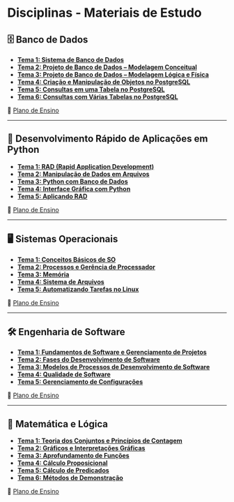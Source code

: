 # Disciplinas - Materiais de Estudo

## 🗄️ Banco de Dados

- **[Tema 1: Sistema de Banco de Dados](https://stecine.azureedge.net/repositorio/04008/index.html)**
- **[Tema 2: Projeto de Banco de Dados – Modelagem Conceitual](https://stecine.azureedge.net/repositorio/04009/index.html)**
- **[Tema 3: Projeto de Banco de Dados – Modelagem Lógica e Física](https://stecine.azureedge.net/repositorio/04010/index.html)**
- **[Tema 4: Criação e Manipulação de Objetos no PostgreSQL](https://stecine.azureedge.net/repositorio/04011/index.html)**
- **[Tema 5: Consultas em uma Tabela no PostgreSQL](https://stecine.azureedge.net/repositorio/04013/index.html)**
- **[Tema 6: Consultas com Várias Tabelas no PostgreSQL](https://stecine.azureedge.net/repositorio/04012/index.html)**

📄 [Plano de Ensino](https://estudante.estacio.br/aura-repo/disciplinas/DGT0282/DGT0282_Plano_de_ensino.pdf)

---

## 🐍 Desenvolvimento Rápido de Aplicações em Python

- **[Tema 1: RAD (Rapid Application Development)](https://stecine.azureedge.net/repositorio/rad/index.html)**
- **[Tema 2: Manipulação de Dados em Arquivos](https://stecine.azureedge.net/repositorio/00212ti/00791/index.html)**
- **[Tema 3: Python com Banco de Dados](https://stecine.azureedge.net/repositorio/python_com_banco_de_dados/index.html)**
- **[Tema 4: Interface Gráfica com Python](https://stecine.azureedge.net/repositorio/00212ti/00748/index.html)**
- **[Tema 5: Aplicando RAD](https://stecine.azureedge.net/repositorio/aplicando_rad/index.html)**

📄 [Plano de Ensino](https://estudante.estacio.br/aura-repo/disciplinas/DGT0235/DGT0235_Plano_de_ensino.pdf)

---

## 🖥️ Sistemas Operacionais

- **[Tema 1: Conceitos Básicos de SO](https://stecine.azureedge.net/repositorio/conceitos_basicos_de_sistemas_operacionais/index.html)**
- **[Tema 2: Processos e Gerência de Processador](https://stecine.azureedge.net/repositorio/processos_e_gerencia_de_processador/index.html)**
- **[Tema 3: Memória](https://stecine.azureedge.net/repositorio/memoria/index.html)**
- **[Tema 4: Sistema de Arquivos](https://stecine.azureedge.net/repositorio/sistema_de_arquivos/index.html)**
- **[Tema 5: Automatizando Tarefas no Linux](https://stecine.azureedge.net/repositorio/automatizando_tarefas_no_linux/index.html)**

📄 [Plano de Ensino](https://estudante.estacio.br/aura-repo/disciplinas/DGT0283/DGT0283_Plano_de_ensino.pdf)

---

## 🛠️ Engenharia de Software

- **[Tema 1: Fundamentos de Software e Gerenciamento de Projetos](https://stecine.azureedge.net/repositorio/00212ti/07651/index.html)**
- **[Tema 2: Fases do Desenvolvimento de Software](https://stecine.azureedge.net/repositorio/fases_do_desenvolvimento_de_software/index.html)**
- **[Tema 3: Modelos de Processos de Desenvolvimento de Software](https://stecine.azureedge.net/repositorio/00212ti/07664/index.html)**
- **[Tema 4: Qualidade de Software](https://stecine.azureedge.net/repositorio/qualidade_de_software/index.html)**
- **[Tema 5: Gerenciamento de Configurações](https://stecine.azureedge.net/repositorio/gerenciamento_de_configuracoes/index.html)**

📄 [Plano de Ensino](https://estudante.estacio.br/aura-repo/disciplinas/DGT0291/DGT0291_Plano_de_ensino.pdf)

---

## 📐 Matemática e Lógica

- **[Tema 1: Teoria dos Conjuntos e Princípios de Contagem](https://stecine.azureedge.net/repositorio/02000/index.html)**
- **[Tema 2: Gráficos e Interpretações Gráficas](https://stecine.azureedge.net/repositorio/graficos_e_interpretacoes_graficas/index.html)**
- **[Tema 3: Aprofundamento de Funções](https://stecine.azureedge.net/repositorio/aprofundamento_de_funcoes/index.html)**
- **[Tema 4: Cálculo Proposicional](https://stecine.azureedge.net/repositorio/01394/index.html)**
- **[Tema 5: Cálculo de Predicados](https://stecine.azureedge.net/repositorio/01393/index.html)**
- **[Tema 6: Métodos de Demonstração](https://stecine.azureedge.net/repositorio/01774/index.html)**

📄 [Plano de Ensino](https://estudante.estacio.br/aura-repo/disciplinas/DGT0279/DGT0279_Plano_de_ensino.pdf)
